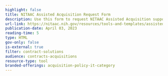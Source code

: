 ```yaml
---
highlight: false
title: NITAAC Assisted Acquisition Request Form
description: Use this form to request NITAAC Assisted Acquisition support.
url-link: https://nitaac.nih.gov/resources/tools-and-templates/assisted-acquisition-request-form
publication-date: April 03, 2023
reading-time: 5
type: HTML
gov-only: false
is-external: true
filter: contract-solutions
audience: contracts-acquisitions
resource-type: tool
branded-offerings: acquisition-policy-it-category
---
```


